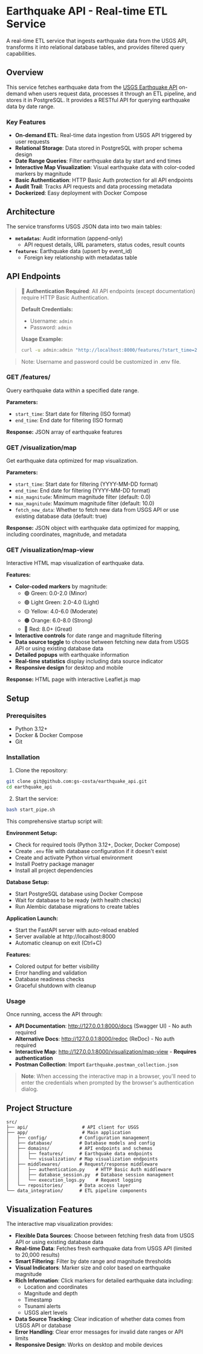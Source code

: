 # Earthquake API - Real-time ETL Service

A real-time ETL service that ingests earthquake data from the USGS API, transforms it into relational database tables, and provides filtered query capabilities.

## Overview

This service fetches earthquake data from the [USGS Earthquake API](https://earthquake.usgs.gov/fdsnws/event/1/) on-demand when users request data, processes it through an ETL pipeline, and stores it in PostgreSQL. It provides a RESTful API for querying earthquake data by date range.

### Key Features

- **On-demand ETL**: Real-time data ingestion from USGS API triggered by user requests
- **Relational Storage**: Data stored in PostgreSQL with proper schema design
- **Date Range Queries**: Filter earthquake data by start and end times
- **Interactive Map Visualization**: Visual earthquake data with color-coded markers by magnitude
- **Basic Authentication**: HTTP Basic Auth protection for all API endpoints
- **Audit Trail**: Tracks API requests and data processing metadata
- **Dockerized**: Easy deployment with Docker Compose

## Architecture

The service transforms USGS JSON data into two main tables:

- **`metadatas`**: Audit information (append-only)
  - API request details, URL parameters, status codes, result counts
- **`features`**: Earthquake data (upsert by event_id)
  - Foreign key relationship with metadatas table

## API Endpoints

> **🔐 Authentication Required**: All API endpoints (except documentation) require HTTP Basic Authentication.
> 
> **Default Credentials:**
> - Username: `admin`
> - Password: `admin`
> 
> **Usage Example:**
> ```bash
> curl -u admin:admin "http://localhost:8000/features/?start_time=2024-01-01&end_time=2024-01-02"
> ```

> Note: Username and password could be customized in .env file.

### GET /features/

Query earthquake data within a specified date range.

**Parameters:**
- `start_time`: Start date for filtering (ISO format)
- `end_time`: End date for filtering (ISO format)

**Response:** JSON array of earthquake features

### GET /visualization/map

Get earthquake data optimized for map visualization.

**Parameters:**
- `start_time`: Start date for filtering (YYYY-MM-DD format)
- `end_time`: End date for filtering (YYYY-MM-DD format)
- `min_magnitude`: Minimum magnitude filter (default: 0.0)
- `max_magnitude`: Maximum magnitude filter (default: 10.0)
- `fetch_new_data`: Whether to fetch new data from USGS API or use existing database data (default: true)

**Response:** JSON object with earthquake data optimized for mapping, including coordinates, magnitude, and metadata

### GET /visualization/map-view

Interactive HTML map visualization of earthquake data.

**Features:**
- **Color-coded markers** by magnitude:
  - 🟢 Green: 0.0-2.0 (Minor)
  - 🟢 Light Green: 2.0-4.0 (Light)
  - 🟡 Yellow: 4.0-6.0 (Moderate)
  - 🟠 Orange: 6.0-8.0 (Strong)
  - 🔴 Red: 8.0+ (Great)
- **Interactive controls** for date range and magnitude filtering
- **Data source toggle** to choose between fetching new data from USGS API or using existing database data
- **Detailed popups** with earthquake information
- **Real-time statistics** display including data source indicator
- **Responsive design** for desktop and mobile

**Response:** HTML page with interactive Leaflet.js map

## Setup

### Prerequisites

- Python 3.12+
- Docker & Docker Compose
- Git

### Installation

1. Clone the repository:
```bash
git clone git@github.com:gs-costa/earthquake_api.git
cd earthquake_api
```

2. Start the service:
```bash
bash start_pipe.sh
```

This comprehensive startup script will:

**Environment Setup:**
- Check for required tools (Python 3.12+, Docker, Docker Compose)
- Create `.env` file with database configuration if it doesn't exist
- Create and activate Python virtual environment
- Install Poetry package manager
- Install all project dependencies

**Database Setup:**
- Start PostgreSQL database using Docker Compose
- Wait for database to be ready (with health checks)
- Run Alembic database migrations to create tables

**Application Launch:**
- Start the FastAPI server with auto-reload enabled
- Server available at http://localhost:8000
- Automatic cleanup on exit (Ctrl+C)

**Features:**
- Colored output for better visibility
- Error handling and validation
- Database readiness checks
- Graceful shutdown with cleanup

### Usage

Once running, access the API through:

- **API Documentation**: http://127.0.0.1:8000/docs (Swagger UI) - No auth required
- **Alternative Docs**: http://127.0.0.1:8000/redoc (ReDoc) - No auth required
- **Interactive Map**: http://127.0.0.1:8000/visualization/map-view - **Requires authentication**
- **Postman Collection**: Import `Earthquake.postman_collection.json`

> **Note**: When accessing the interactive map in a browser, you'll need to enter the credentials when prompted by the browser's authentication dialog.

## Project Structure

```
src/
├── api/                    # API client for USGS
├── app/                    # Main application
│   ├── config/            # Configuration management
│   ├── database/          # Database models and config
│   ├── domains/           # API endpoints and schemas
│   │   ├── features/      # Earthquake data endpoints
│   │   └── visualization/ # Map visualization endpoints
│   ├── middlewares/       # Request/response middleware
│   │   ├── authentication.py    # HTTP Basic Auth middleware
│   │   ├── database_session.py  # Database session management
│   │   └── execution_logs.py    # Request logging
│   └── repositories/      # Data access layer
└── data_integration/      # ETL pipeline components
```

## Visualization Features

The interactive map visualization provides:

- **Flexible Data Sources**: Choose between fetching fresh data from USGS API or using existing database data
- **Real-time Data**: Fetches fresh earthquake data from USGS API (limited to 20,000 results)
- **Smart Filtering**: Filter by date range and magnitude thresholds
- **Visual Indicators**: Marker size and color based on earthquake magnitude
- **Rich Information**: Click markers for detailed earthquake data including:
  - Location and coordinates
  - Magnitude and depth
  - Timestamp
  - Tsunami alerts
  - USGS alert levels
- **Data Source Tracking**: Clear indication of whether data comes from USGS API or database
- **Error Handling**: Clear error messages for invalid date ranges or API limits
- **Responsive Design**: Works on desktop and mobile devices

